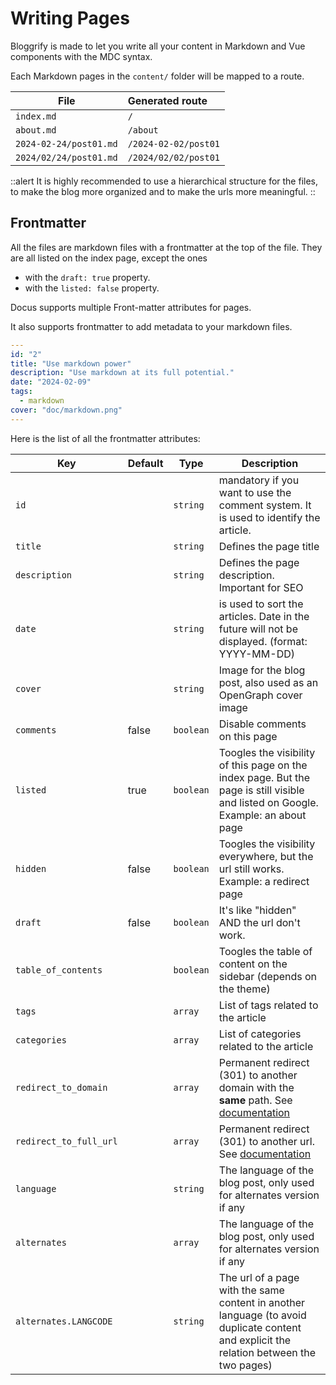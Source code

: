 # Writing Pages

Bloggrify is made to let you write all your content in Markdown and Vue components with the MDC syntax.

Each Markdown pages in the `content/` folder will be mapped to a route.

| File                   | Generated route       |
|------------------------|:----------------------|
| `index.md`             | `/`                   |
| `about.md`             | `/about`              |
| `2024-02-24/post01.md` | `/2024-02-02/post01`  |
| `2024/02/24/post01.md` | `/2024/02/02/post01`  |

::alert
It is highly recommended to use a hierarchical structure for the files, to make the blog more organized and to make the urls more meaningful.
::

## Frontmatter

All the files are markdown files with a frontmatter at the top of the file. They are all listed on the index page, except the ones
* with the `draft: true` property.
* with the `listed: false` property.


Docus supports multiple Front-matter attributes for pages.

It also supports frontmatter to add metadata to your markdown files.

```yaml
---
id: "2"
title: "Use markdown power"
description: "Use markdown at its full potential."
date: "2024-02-09"
tags:
  - markdown
cover: "doc/markdown.png"
---
```

Here is the list of all the frontmatter attributes:

| **Key**                | **Default** | **Type**  | **Description**                                                                                                                          |
|------------------------|-------------|-----------|------------------------------------------------------------------------------------------------------------------------------------------|
| `id`                   |             | `string`  | mandatory if you want to use the comment system. It is used to identify the article.                                                     |
| `title`                |             | `string`  | Defines the page title                                                                                                                   |
| `description`          |             | `string`  | Defines the page description. Important for SEO                                                                                          |
| `date`                 |             | `string`  | is used to sort the articles. Date in the future will not be displayed. (format: YYYY-MM-DD)                                             |
| `cover`                |             | `string`  | Image for the blog post, also used as an OpenGraph cover image                                                                           |
| `comments`             | false       | `boolean` | Disable comments on this page                                                                                                            |
| `listed`               | true        | `boolean` | Toogles the visibility of this page on the index page. But the page is still visible and listed on Google. Example: an about page        |
| `hidden`               | false       | `boolean` | Toogles the visibility everywhere, but the url still works. Example: a redirect page                                                     |
| `draft`                | false       | `boolean` | It's like "hidden" AND the url don't work.                                                                                               |
| `table_of_contents`    |             | `boolean` | Toogles the table of content on the sidebar (depends on the theme)                                                                       |
| `tags`                 |             | `array`   | List of tags related to the article                                                                                                      |
| `categories`           |             | `array`   | List of categories related to the article                                                                                                |
| `redirect_to_domain`   |             | `array`   | Permanent redirect (301) to another domain with the **same** path.  See [documentation](/reference/redirections)                         |
| `redirect_to_full_url` |             | `array`   | Permanent redirect (301) to another url. See [documentation](/reference/redirections)                                                    |
| `language`             |             | `string`  | The language of the blog post, only used for alternates version if any                                                                   |
| `alternates`           |             | `array`   | The language of the blog post, only used for alternates version if any                                                                   |
| `alternates.LANGCODE`  |             | `string`  | The url of a page with the same content in another language (to avoid duplicate content and explicit the relation between the two pages) |
